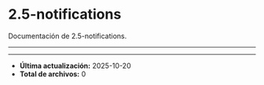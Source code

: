 # 2.5-notifications

Documentación de 2.5-notifications.

---

---

- **Última actualización:** 2025-10-20  
- **Total de archivos:** 0
